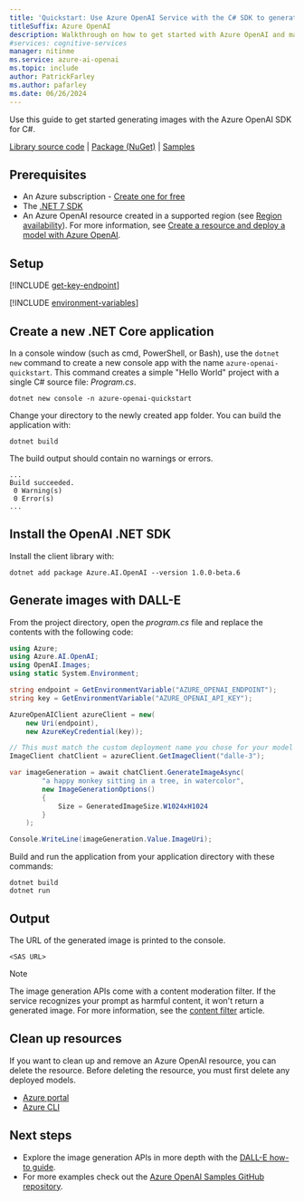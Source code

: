 ```yaml
---
title: 'Quickstart: Use Azure OpenAI Service with the C# SDK to generate images'
titleSuffix: Azure OpenAI
description: Walkthrough on how to get started with Azure OpenAI and make your first image generation call with the C# SDK. 
#services: cognitive-services
manager: nitinme
ms.service: azure-ai-openai
ms.topic: include
author: PatrickFarley
ms.author: pafarley
ms.date: 06/26/2024
---
```


Use this guide to get started generating images with the Azure OpenAI SDK for C#.

[Library source code](https://github.com/Azure/azure-sdk-for-net/tree/main/sdk/openai/Azure.AI.OpenAI) | [Package (NuGet)](https://www.nuget.org/packages/Azure.AI.OpenAI/) | [Samples](https://github.com/Azure/azure-sdk-for-net/tree/main/sdk/openai/Azure.AI.OpenAI/tests/Samples)

## Prerequisites

- An Azure subscription - [Create one for free](https://azure.microsoft.com/free/cognitive-services?azure-portal=true)
- The [.NET 7 SDK](https://dotnet.microsoft.com/download/dotnet/7.0)
- An Azure OpenAI resource created in a supported region (see [Region availability](/azure/ai-services/openai/concepts/models#model-summary-table-and-region-availability)). For more information, see [Create a resource and deploy a model with Azure OpenAI](../how-to/create-resource.md).


## Setup

[!INCLUDE [get-key-endpoint](get-key-endpoint.md)]

[!INCLUDE [environment-variables](environment-variables.md)]


## Create a new .NET Core application

In a console window (such as cmd, PowerShell, or Bash), use the `dotnet new` command to create a new console app with the name `azure-openai-quickstart`. This command creates a simple "Hello World" project with a single C# source file: *Program.cs*.

```dotnetcli
dotnet new console -n azure-openai-quickstart
```

Change your directory to the newly created app folder. You can build the application with:

```dotnetcli
dotnet build
```

The build output should contain no warnings or errors.

```output
...
Build succeeded.
 0 Warning(s)
 0 Error(s)
...
```

## Install the OpenAI .NET SDK

Install the client library with:

```dotnetcli
dotnet add package Azure.AI.OpenAI --version 1.0.0-beta.6
```

## Generate images with DALL-E

From the project directory, open the *program.cs* file and replace the contents with the following code:

```csharp
using Azure;
using Azure.AI.OpenAI;
using OpenAI.Images;
using static System.Environment;

string endpoint = GetEnvironmentVariable("AZURE_OPENAI_ENDPOINT");
string key = GetEnvironmentVariable("AZURE_OPENAI_API_KEY");

AzureOpenAIClient azureClient = new(
    new Uri(endpoint),
    new AzureKeyCredential(key));

// This must match the custom deployment name you chose for your model
ImageClient chatClient = azureClient.GetImageClient("dalle-3");

var imageGeneration = await chatClient.GenerateImageAsync(
        "a happy monkey sitting in a tree, in watercolor",
        new ImageGenerationOptions()
        {
            Size = GeneratedImageSize.W1024xH1024
        }
    );

Console.WriteLine(imageGeneration.Value.ImageUri);
```

Build and run the application from your application directory with these commands:

```dotnet
dotnet build
dotnet run
```

## Output

The URL of the generated image is printed to the console.

```console
<SAS URL>
```

> [!NOTE]
> The image generation APIs come with a content moderation filter. If the service recognizes your prompt as harmful content, it won't return a generated image. For more information, see the [content filter](../concepts/content-filter.md) article.

## Clean up resources

If you want to clean up and remove an Azure OpenAI resource, you can delete the resource. Before deleting the resource, you must first delete any deployed models.

- [Azure portal](../../multi-service-resource.md?pivots=azportal#clean-up-resources)
- [Azure CLI](../../multi-service-resource.md?pivots=azcli#clean-up-resources)

## Next steps

* Explore the image generation APIs in more depth with the [DALL-E how-to guide](../how-to/dall-e.md).
* For more examples check out the [Azure OpenAI Samples GitHub repository](https://github.com/Azure/openai-samples).
